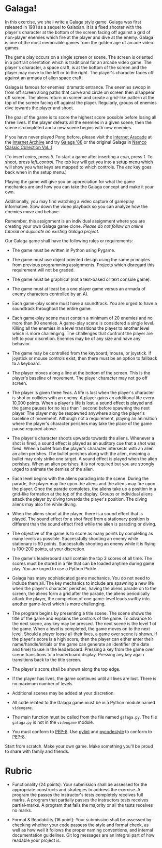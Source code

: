 
# Galaga!

In this exercise, we shall write a [Galaga](https://en.wikipedia.org/wiki/Galaga) style game. Galaga was first released in 1981 as a sequel to Galaxian. It is a fixed shooter with the player's character at the bottom of the screen facing off against a grid of non-player enemies which fire at the player and dive at the enemy. Galaga is one of the most memorable games from the golden age of arcade video games.

The game play occurs on a single screen or scene. The screen is oriented in a portrait orientation which is traditional for an arcade video game. The player's character, a space craft, is at the bottom of the screen and the player may move to the left or to the right. The player's character faces off against an armada of alien space craft.

Galaga is famous for enemies' dramatic entrance. The enemies swoop in from off screen along paths that curve and circle on screen then disappear off screen. The aliens return on screen and create a grid-like pattern at the top of the screen facing off against the player. Regularly, groups of enemies dive towards the player and shoot.

The goal of the game is to score the highest score possible before losing all three lives. If the player defeats all the enemies in a given scene, then the scene is completed and a new scene begins with new enemies.

If you have never played Pong before, please visit the [Internet Aracade](https://archive.org/details/internetarcade)  at the [Internet Archive](https://archive.org/) and try [Galaga '88](https://archive.org/details/arcade_galaga88) or the original Galaga in [Namco Classic Collection Vol. 1](https://archive.org/details/arcade_ncv1).

(To insert _coins_, press _5_. To start a game after inserting a _coin_, press _1_. To shoot, press _left_control_. The _tab_ key will get you into a setup  menu which will show you what keys are mapped to which controls. The _esc_ key goes back when in the setup menu.)

Playing the game will give you an appreciation for what the game mechanics are and how you can take the Galaga concept and make it your own.

Additionally, you may find watching a video capture of gameplay informative. Slow down the video playback so you can analyze how the enemies move and behave.

Remember, this assignment is an individual assignment where you are creating your own Galaga game clone. _Please do not follow an online tutorial or duplicate an existing Galaga project._

Our Galaga game shall have the following rules or requirements:

* The game must be written in Python using Pygame.

* The game must use object oriented design using the same principles from previous programming assignments. Projects which disregard this requirement will not be graded.

* The game must be graphical (not a text-based or text console game).

* The game must at least be a one player game versus an armada of enemy characters controlled by an AI.

* Each game-play scene must have a soundtrack. You are urged to have a soundtrack throughout the entire game.

* Each game-play scene must contain a minimum of 20 enemies and no more than 80 enemies. A game-play scene is considered a single level. Killing all the enemies in a level transitions the player to another level which is more challenging. The challenges that confront the player are left to your discretion. Enemies may be of any size and have any behavior.

* The game may be controlled from the keyboard, mouse, or joystick. If joystick or mouse controls exist, then there must be an option to fallback to a keyboard.

* The player moves along a line at the bottom of the screen. This is the player's baseline of movement. The player character may not go off screen.

* The player is given three _lives_. A life is lost when the player's character is shot or collides with an enemy. A player gains an additional life every 10,000 points. When a player's life is lost, a sound effect is played and the game pauses for no less than 1 second before spawning the next player. The player may be respawned anywhere along the player's baseline of movement. Although not a requirement, playing an animation where the player's character perishes may take the place of the game pause required above.

* The player's character shoots upwards towards the aliens. Whenever a shot is fired, a sound effect is played as an auditory cue that a shot was fired. When a bullet from the player's character intersects with an alien an alien perishes. The bullet perishes along with the alien, meaning a bullet may only strike one target. A sound effect is played when the alien perishes. When an alien perishes, it is not required but you are strongly urged to animate the demise of the alien.

* Each level begins with the aliens parading into the scene. During the parade, the player may fire upon the aliens and the aliens may fire upon the player. Once the parade completes, the aliens take up a position in a grid-like formation at the top of the display. Groups or individual aliens attack the player by diving towards the player's position. The diving aliens may also fire while diving.

* When the aliens shoot at the player, there is a sound effect that is played. The sound effect for a shot fired from a stationary position is different than the sound effect fired while the alien is parading or diving.

* The objective of the game is to score as many points by completing as many levels as possible. Successfully shooting an enemy while stationary is 50 points. Successfully shooting an enemy while it is flying is 100-200 points, at your discretion.

* The game's leaderboard shall contain the top 3 scores of all time. The scores must be stored in a file that can be loaded anytime during game play. You are urged to use a Python Pickle.

* Galaga has many sophisticated game mechanics. You do not need to include them all. The key mechanics to include are spawning a new life when the player's character perishes, having the aliens parade on to the screen, the aliens form a grid after the parade, the aliens periodically attack the player, the completion of one game-level leads swiftly into another game-level which is more challenging.

* The program begins by presenting a title scene. The scene shows the title of the game and explains the controls of the game. To advance to the next scene, any key may be pressed. The next scene is the level 1 of the game. When a level is completed, the game moves on to the next level. Should a player loose all their lives, a game over scene is shown. If the player's score is a high score, then the player can either enter their name/handle/initials or the game can generate an identifier (the date and time) to use in the leaderboard. Pressing a key from the game over scene transitions to a leaderboard display. Pressing any key again transitions back to the title screen.

* The player's score shall be shown along the top edge. 

* If the player has lives, the game continues until all lives are lost. There is no maximum number of levels.

* Additional scenes may be added at your discretion.

* All code related to the Galaga game must be in a Python module named `videogame`.

* The main function must be called from the file named `galaga.py`. The file `galaga.py` is not in the `videogame` module.

* You must conform to [PEP-8](https://www.python.org/dev/peps/pep-0008/). Use [pylint](https://www.pylint.org/) and [pycodestyle](https://pypi.org/project/pycodestyle/) to conform to [PEP-8](https://www.python.org/dev/peps/pep-0008/).

Start from scratch. Make your own game. Make something you'll be proud to share with family and friends.

# Rubric

* Functionality (24 points): Your submission shall be assessed for the appropriate constructs and strategies to address the exercise. A program the passes the instructor's tests completely receives full marks. A program that partially passes the instructors tests receives partial-marks. A program that fails the majority or all the tests receives no marks.

* Format & Readability (16 point): Your submission shall be assessed by checking whether your code passess the style and format check, as well as how well it follows the proper naming conventions, and internal documentation guidelines. Git log messages are an integral part of how readable your project is.
